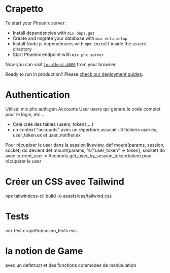 # Crapetto

To start your Phoenix server:

  * Install dependencies with `mix deps.get`
  * Create and migrate your database with `mix ecto.setup`
  * Install Node.js dependencies with `npm install` inside the `assets` directory
  * Start Phoenix endpoint with `mix phx.server`

Now you can visit [`localhost:4000`](http://localhost:4000) from your browser.

Ready to run in production? Please [check our deployment guides](https://hexdocs.pm/phoenix/deployment.html).

# Authentication

Utilisé: mix phx.auth.gen Accounts User users
qui génère le code complet pour le login, etc...
- Cela crée des tables (users, tokens,...)
- un context "accounts" avec un répertoire associé : 3 fichiers user.ex, user_token.ex et user_notifier.ex

Pour récupérer le user dans la session liveview, 
def mount(params, session, socket) do
devient
def mount(params, %{"user_token" => token}, socket) do 
avec     current_user = Accounts.get_user_by_session_token(token)
pour récupérer le user


# Créer un CSS avec Tailwind
npx tailwindcss-cli build -o assets/css/tailwind.css

# Tests
mix test crapetto/casino_tests.exs

# la notion de Game
avec un defstruct et des fonctions commodes de manipulation
